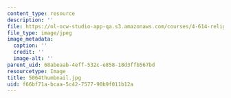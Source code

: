 ```yaml
---
content_type: resource
description: ''
file: https://ol-ocw-studio-app-qa.s3.amazonaws.com/courses/4-614-religious-architecture-and-islamic-cultures-fall-2002/f66bf71abcaa5c42757790b9f011b12a_5064thumbnail.jpg
file_type: image/jpeg
image_metadata:
  caption: ''
  credit: ''
  image-alt: ''
parent_uid: 68abeaab-4eff-532c-e858-18d3ffb567bd
resourcetype: Image
title: 5064thumbnail.jpg
uid: f66bf71a-bcaa-5c42-7577-90b9f011b12a
---
```

